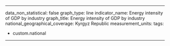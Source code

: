 
---
data_non_statistical: false
graph_type: line
indicator_name: Energy intensity of GDP by industry
graph_title: Energy intensity of GDP by industry
national_geographical_coverage: Kyrgyz Republic
measurement_units: 
tags:
- custom.national
---
